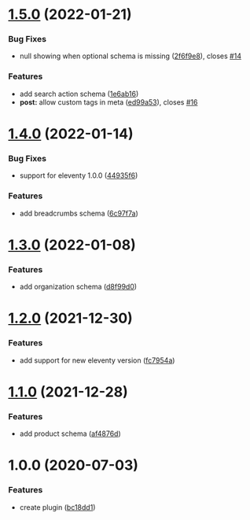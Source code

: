 # [1.5.0](https://github.com/quasibit/eleventy-plugin-schema/compare/v1.4.0...v1.5.0) (2022-01-21)


### Bug Fixes

* null showing when optional schema is missing ([2f6f9e8](https://github.com/quasibit/eleventy-plugin-schema/commit/2f6f9e8d10a36685f1bfe688f313d45d1edddf22)), closes [#14](https://github.com/quasibit/eleventy-plugin-schema/issues/14)


### Features

* add search action schema ([1e6ab16](https://github.com/quasibit/eleventy-plugin-schema/commit/1e6ab1698834f66136dc164389067087a152e6ac))
* **post:** allow custom tags in meta ([ed99a53](https://github.com/quasibit/eleventy-plugin-schema/commit/ed99a53e67f311526ffad3abd9dd8bca3bb7a914)), closes [#16](https://github.com/quasibit/eleventy-plugin-schema/issues/16)

# [1.4.0](https://github.com/quasibit/eleventy-plugin-schema/compare/v1.3.0...v1.4.0) (2022-01-14)


### Bug Fixes

* support for eleventy 1.0.0 ([44935f6](https://github.com/quasibit/eleventy-plugin-schema/commit/44935f6f7bb2e88517a4ed8565936b29c2d7d411))


### Features

* add breadcrumbs schema ([6c97f7a](https://github.com/quasibit/eleventy-plugin-schema/commit/6c97f7a92a17d939492f2a6e1f246286542dc9fd))

# [1.3.0](https://github.com/quasibit/eleventy-plugin-schema/compare/v1.2.0...v1.3.0) (2022-01-08)


### Features

* add organization schema ([d8f99d0](https://github.com/quasibit/eleventy-plugin-schema/commit/d8f99d028e37c9ec6dade3c630e38120c7ae52e5))

# [1.2.0](https://github.com/quasibit/eleventy-plugin-schema/compare/v1.1.0...v1.2.0) (2021-12-30)


### Features

* add support for new eleventy version ([fc7954a](https://github.com/quasibit/eleventy-plugin-schema/commit/fc7954a0eb1390a9f58a8f00247f052b8219ac45))

# [1.1.0](https://github.com/quasibit/eleventy-plugin-schema/compare/v1.0.0...v1.1.0) (2021-12-28)


### Features

* add product schema ([af4876d](https://github.com/quasibit/eleventy-plugin-schema/commit/af4876d3bd39d2891e09b5d12682fe882d143292))

# 1.0.0 (2020-07-03)


### Features

* create plugin ([bc18dd1](https://github.com/quasibit/eleventy-plugin-schema/commit/bc18dd188576b9f601a069b4d11b082257d45de8))
